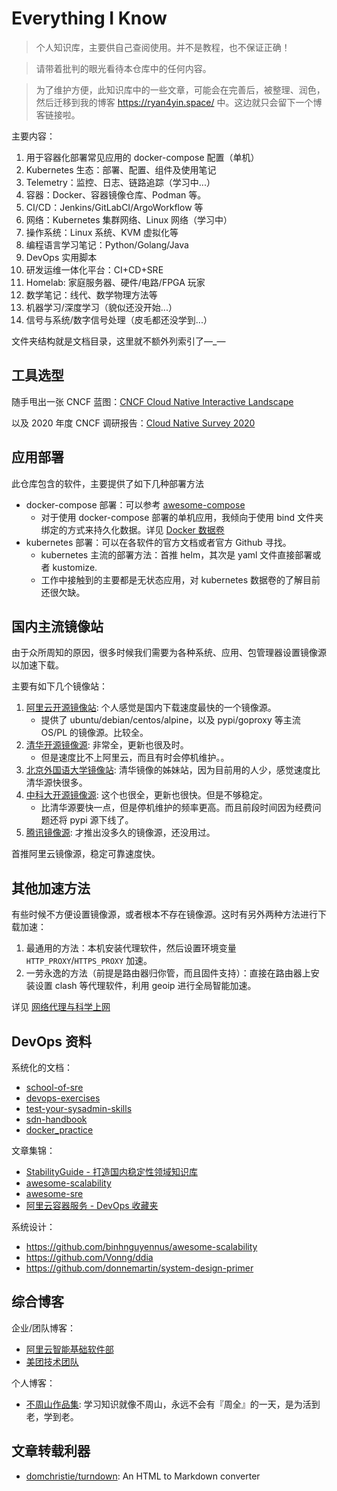 # Everything I Know

>个人知识库，主要供自己查阅使用。并不是教程，也不保证正确！

>请带着批判的眼光看待本仓库中的任何内容。

>为了维护方便，此知识库中的一些文章，可能会在完善后，被整理、润色，然后迁移到我的博客 <https://ryan4yin.space/> 中。这边就只会留下一个博客链接啦。

主要内容：

1. 用于容器化部署常见应用的 docker-compose 配置（单机）
2. Kubernetes 生态：部署、配置、组件及使用笔记
3. Telemetry：监控、日志、链路追踪（学习中...）
4. 容器：Docker、容器镜像仓库、Podman 等。
5. CI/CD：Jenkins/GitLabCI/ArgoWorkflow 等
6. 网络：Kubernetes 集群网络、Linux 网络（学习中）
7. 操作系统：Linux 系统、KVM 虚拟化等
8. 编程语言学习笔记：Python/Golang/Java
9. DevOps 实用脚本
10. 研发运维一体化平台：CI+CD+SRE
11. Homelab: 家庭服务器、硬件/电路/FPGA 玩家
12. 数学笔记：线代、数学物理方法等
13. 机器学习/深度学习（貌似还没开始...）
14. 信号与系统/数字信号处理（皮毛都还没学到...）

文件夹结构就是文档目录，这里就不额外列索引了—_—

## 工具选型

随手甩出一张 CNCF 蓝图：[CNCF Cloud Native Interactive Landscape](https://landscape.cncf.io/)

以及 2020 年度 CNCF 调研报告：[Cloud Native Survey 2020](https://www.cncf.io/wp-content/uploads/2020/11/CNCF_Survey_Report_2020.pdf)

## 应用部署

此仓库包含的软件，主要提供了如下几种部署方法

- docker-compose 部署：可以参考 [awesome-compose](https://github.com/docker/awesome-compose)
  - 对于使用 docker-compose 部署的单机应用，我倾向于使用 bind 文件夹绑定的方式来持久化数据。详见 [Docker 数据卷](/container/docker/Docker%20数据卷.md)
- kubernetes 部署：可以在各软件的官方文档或者官方 Github 寻找。
  - kubernetes 主流的部署方法：首推 helm，其次是 yaml 文件直接部署或者 kustomize.
  - 工作中接触到的主要都是无状态应用，对 kubernetes 数据卷的了解目前还很欠缺。


## 国内主流镜像站

由于众所周知的原因，很多时候我们需要为各种系统、应用、包管理器设置镜像源以加速下载。

主要有如下几个镜像站：

1. [阿里云开源镜像站](https://developer.aliyun.com/mirror/): 个人感觉是国内下载速度最快的一个镜像源。
    - 提供了 ubuntu/debian/centos/alpine，以及 pypi/goproxy 等主流 OS/PL 的镜像源。比较全。
2. [清华开源镜像源](https://mirrors.tuna.tsinghua.edu.cn/): 非常全，更新也很及时。
    - 但是速度比不上阿里云，而且有时会停机维护。。
1. [北京外国语大学镜像站](https://mirrors.bfsu.edu.cn): 清华镜像的姊妹站，因为目前用的人少，感觉速度比清华源快很多。
3. [中科大开源镜像源](http://mirrors.ustc.edu.cn/): 这个也很全，更新也很快。但是不够稳定。
    - 比清华源要快一点，但是停机维护的频率更高。而且前段时间因为经费问题还将 pypi 源下线了。
4. [腾讯镜像源](https://mirrors.cloud.tencent.com/): 才推出没多久的镜像源，还没用过。

首推阿里云镜像源，稳定可靠速度快。


## 其他加速方法

有些时候不方便设置镜像源，或者根本不存在镜像源。这时有另外两种方法进行下载加速：

1. 最通用的方法：本机安装代理软件，然后设置环境变量 `HTTP_PROXY`/`HTTPS_PROXY` 加速。
2. 一劳永逸的方法（前提是路由器归你管，而且固件支持）：直接在路由器上安装设置 clash 等代理软件，利用 geoip 进行全局智能加速。

详见 [网络代理与科学上网](/network/other/网络代理与科学上网.md)

## DevOps 资料

系统化的文档：

- [school-of-sre](https://github.com/linkedin/school-of-sre)
- [devops-exercises](https://github.com/bregman-arie/devops-exercises)
- [test-your-sysadmin-skills](https://github.com/trimstray/test-your-sysadmin-skills)
- [sdn-handbook](https://github.com/feiskyer/sdn-handbook)
- [docker_practice](https://github.com/yeasy/docker_practice)

文章集锦：

- [StabilityGuide - 打造国内稳定性领域知识库](https://github.com/StabilityMan/StabilityGuide)
- [awesome-scalability](https://github.com/binhnguyennus/awesome-scalability)
- [awesome-sre](https://github.com/dastergon/awesome-sre)
- [阿里云容器服务 - DevOps 收藏夹](https://github.com/AliyunContainerService/DevOps)

系统设计：

- https://github.com/binhnguyennus/awesome-scalability
- https://github.com/Vonng/ddia
- https://github.com/donnemartin/system-design-primer

## 综合博客

企业/团队博客：

- [阿里云智能基础软件部](https://kernel.taobao.org/)
- [美团技术团队](https://tech.meituan.com/)

个人博客：

- [不周山作品集](https://wdxtub.com/work/): 学习知识就像不周山，永远不会有『周全』的一天，是为活到老，学到老。

## 文章转载利器

- [domchristie/turndown](https://github.com/domchristie/turndown): An HTML to Markdown converter

